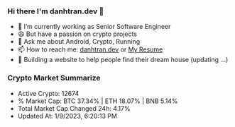 ### Hi there I'm danhtran.dev 👋

- 🔭 I’m currently working as Senior Software Engineer
- 😄 But have a passion on crypto projects
- 💬 Ask me about Android, Crypto, Running 
- 📫 How to reach me: <a href="https://danhtran.dev" target="_blank">danhtran.dev</a> or <a href="Dan-Resume.pdf" target="_blank">My Resume</a>
- 🌱 Building a website to help people find their dream house (updating ...)

### Crypto Market Summarize
- Active Crypto: 12674
- % Market Cap: BTC 37.34% | ETH 18.07% | BNB 5.14%
- Total Market Cap Changed 24h: 4.17%
- Updated At: 1/9/2023, 6:20:13 PM
